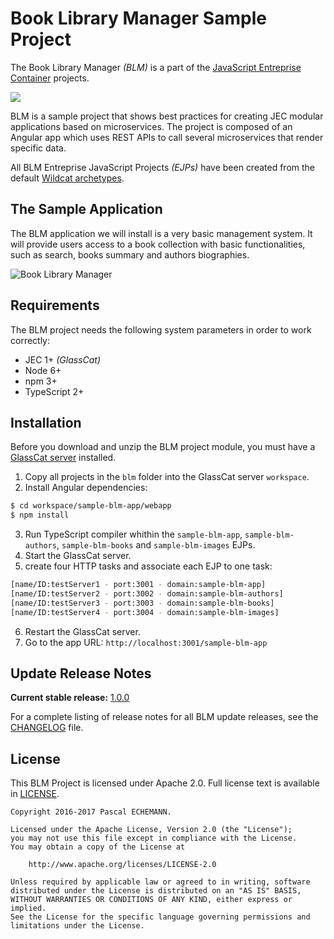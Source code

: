 # Book Library Manager Sample Project

The Book Library Manager _(BLM)_ is a part of the [JavaScript Entreprise Container][jec-url] projects.

[![][jec-logo]][jec-url]

BLM is a sample project that shows best practices for creating JEC modular applications based on microservices.
The project is composed of an Angular app which uses REST APIs to call several microservices that render specific data.


All BLM Entreprise JavaScript Projects _(EJPs)_ have been created from the default [Wildcat archetypes](https://github.com/pechemann/jec-wildcat-archetypes).

## The Sample Application

The BLM application we will install is a very basic management system. It will provide users access to a book collection with basic functionalities, such as search, books summary and authors biographies.

![Book Library Manager](https://raw.githubusercontent.com/pechemann/jec-app-samples/master/blm/blm-preview.png "Book Library Manager")

## Requirements

The BLM project needs the following system parameters in order to work correctly:

- JEC 1+ _(GlassCat)_
- Node 6+
- npm 3+
- TypeScript 2+

## Installation

Before you download and unzip the BLM project module, you must have a [GlassCat server](https://github.com/pechemann/jec-glasscat) installed.

1. Copy all projects in the `blm` folder into the GlassCat server `workspace`.
2. Install Angular dependencies:

```bash
$ cd workspace/sample-blm-app/webapp
$ npm install
```

3. Run TypeScript compiler whithin the `sample-blm-app`, `sample-blm-authors`, `sample-blm-books` and `sample-blm-images` EJPs.
4. Start the GlassCat server.
5. create four HTTP tasks and associate each EJP to one task:

```bash
[name/ID:testServer1 - port:3001 - domain:sample-blm-app]
[name/ID:testServer2 - port:3002 - domain:sample-blm-authors]
[name/ID:testServer3 - port:3003 - domain:sample-blm-books]
[name/ID:testServer4 - port:3004 - domain:sample-blm-images]
```

6. Restart the GlassCat server.
7. Go to the app URL: `http://localhost:3001/sample-blm-app`

## Update Release Notes

**Current stable release:** [1.0.0](CHANGELOG.md#blm-blm)
 
For a complete listing of release notes for all BLM update releases, see the [CHANGELOG](CHANGELOG.md) file. 

## License
This BLM Project is licensed under Apache 2.0. Full license text is available in [LICENSE](LICENSE).

```
Copyright 2016-2017 Pascal ECHEMANN.

Licensed under the Apache License, Version 2.0 (the "License");
you may not use this file except in compliance with the License.
You may obtain a copy of the License at

    http://www.apache.org/licenses/LICENSE-2.0

Unless required by applicable law or agreed to in writing, software
distributed under the License is distributed on an "AS IS" BASIS,
WITHOUT WARRANTIES OR CONDITIONS OF ANY KIND, either express or implied.
See the License for the specific language governing permissions and
limitations under the License.
```

[jec-url]: https://github.com/pechemann/JEC
[jec-logo]: https://raw.githubusercontent.com/pechemann/JEC/master/assets/jec-logos/jec-logo.png